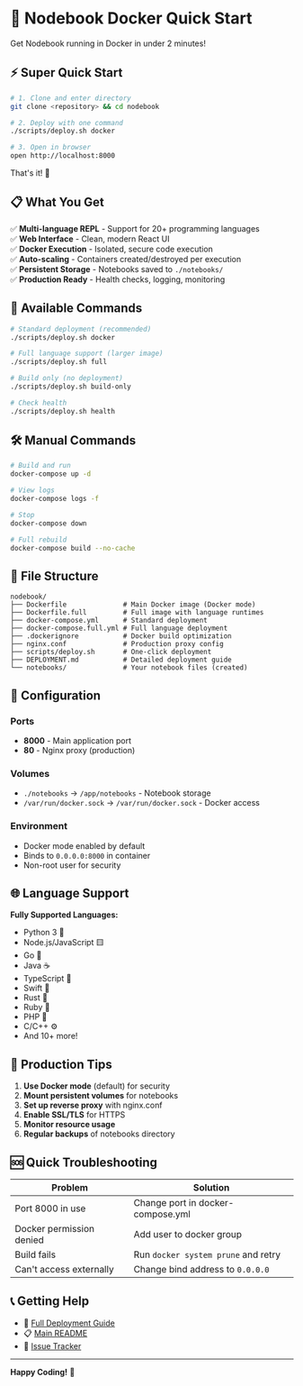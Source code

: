 # 🐳 Nodebook Docker Quick Start

Get Nodebook running in Docker in under 2 minutes!

## ⚡ Super Quick Start

```bash
# 1. Clone and enter directory
git clone <repository> && cd nodebook

# 2. Deploy with one command
./scripts/deploy.sh docker

# 3. Open in browser
open http://localhost:8000
```

That's it! 🎉

## 📋 What You Get

✅ **Multi-language REPL** - Support for 20+ programming languages  
✅ **Web Interface** - Clean, modern React UI  
✅ **Docker Execution** - Isolated, secure code execution  
✅ **Auto-scaling** - Containers created/destroyed per execution  
✅ **Persistent Storage** - Notebooks saved to `./notebooks/`  
✅ **Production Ready** - Health checks, logging, monitoring  

## 🎯 Available Commands

```bash
# Standard deployment (recommended)
./scripts/deploy.sh docker

# Full language support (larger image)
./scripts/deploy.sh full

# Build only (no deployment)
./scripts/deploy.sh build-only

# Check health
./scripts/deploy.sh health
```

## 🛠️ Manual Commands

```bash
# Build and run
docker-compose up -d

# View logs
docker-compose logs -f

# Stop
docker-compose down

# Full rebuild
docker-compose build --no-cache
```

## 📁 File Structure

```
nodebook/
├── Dockerfile              # Main Docker image (Docker mode)
├── Dockerfile.full         # Full image with language runtimes
├── docker-compose.yml      # Standard deployment
├── docker-compose.full.yml # Full language deployment
├── .dockerignore           # Docker build optimization
├── nginx.conf              # Production proxy config
├── scripts/deploy.sh       # One-click deployment
├── DEPLOYMENT.md           # Detailed deployment guide
└── notebooks/              # Your notebook files (created)
```

## 🔧 Configuration

### Ports
- **8000** - Main application port
- **80** - Nginx proxy (production)

### Volumes
- `./notebooks` → `/app/notebooks` - Notebook storage
- `/var/run/docker.sock` → `/var/run/docker.sock` - Docker access

### Environment
- Docker mode enabled by default
- Binds to `0.0.0.0:8000` in container
- Non-root user for security

## 🌐 Language Support

**Fully Supported Languages:**
- Python 3 🐍
- Node.js/JavaScript 🟨
- Go 🐹
- Java ☕
- TypeScript 🔷
- Swift 🦉
- Rust 🦀
- Ruby 💎
- PHP 🐘
- C/C++ ⚙️
- And 10+ more!

## 🚀 Production Tips

1. **Use Docker mode** (default) for security
2. **Mount persistent volumes** for notebooks
3. **Set up reverse proxy** with nginx.conf
4. **Enable SSL/TLS** for HTTPS
5. **Monitor resource usage**
6. **Regular backups** of notebooks directory

## 🆘 Quick Troubleshooting

| Problem | Solution |
|---------|----------|
| Port 8000 in use | Change port in docker-compose.yml |
| Docker permission denied | Add user to docker group |
| Build fails | Run `docker system prune` and retry |
| Can't access externally | Change bind address to `0.0.0.0` |

## 📞 Getting Help

- 📖 [Full Deployment Guide](DEPLOYMENT.md)
- 📋 [Main README](README.md)
- 🐛 [Issue Tracker](../../issues)

---

**Happy Coding!** 🚀